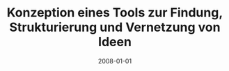 ---
abstract: ''
authors:
- Benjamin Wimmer
date: '2008-01-01'
featured: false
publication_types:
- '7'
publishDate: '2008-01-01'
title: Konzeption eines Tools zur Findung, Strukturierung und Vernetzung von Ideen
url_pdf: ''
---